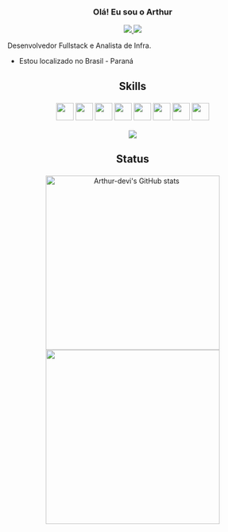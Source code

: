 ### <p align="center"> <Strong>Olá! Eu sou o Arthur</Strong></p>

<div align="center"><a target="_blank" href="https://www.linkedin.com/in/arthur-davi-santos-2243891a2/"><img src="https://img.shields.io/badge/linkedin-%230077B5.svg?&style=for-the-badge&logo=linkedin&logoColor=white" /> </a> <a target="_blank" href="mailto:arthurlag6@gmail.com"><img src="https://img.shields.io/badge/Gmail-D14836?style=for-the-badge&logo=gmail&logoColor=white" /> </a></div>

<p align="justify">Desenvolvedor Fullstack e Analista de Infra.</p>

*  Estou localizado no Brasil - Paraná





## <p align="center"><strong>Skills</strong></p>

<div align="center">
    <img src="https://cdn.jsdelivr.net/gh/devicons/devicon/icons/javascript/javascript-original.svg" height= 35px/>
    <img src="https://cdn.jsdelivr.net/gh/devicons/devicon/icons/html5/html5-original.svg" height= 35px/>
    <img src="https://cdn.jsdelivr.net/gh/devicons/devicon/icons/css3/css3-original.svg" height= 35px/>
    <img src="https://cdn.jsdelivr.net/gh/devicons/devicon/icons/java/java-original.svg" height= 35px/>
    <img src="https://cdn.jsdelivr.net/gh/devicons/devicon/icons/nodejs/nodejs-original.svg" height= 35px/>
    <img src="https://cdn.jsdelivr.net/gh/devicons/devicon@latest/icons/angular/angular-original.svg" height= 35px/>
    <img src="https://cdn.jsdelivr.net/gh/devicons/devicon/icons/php/php-original.svg" height= 35px/>
    <img src="https://cdn.jsdelivr.net/gh/devicons/devicon/icons/git/git-original.svg" height= 35px/>
</div>

<br>

<div align="center">
    <img src ="https://github-readme-stats.vercel.app/api/top-langs/?username=anuraghazra&layout=compact">
</div>



## <p align="center">Status</p>

<div align="center"> 
    <img width="350px" src="https://github-readme-stats.vercel.app/api?username=Arthur-devi&show_icons=true&theme=dracula" alt="Arthur-devi's GitHub stats" /> <img width="350px" src="https://github-readme-streak-stats.herokuapp.com?user=Arthur-devi&theme=dracula&locale=pt-br"/>
</div>
